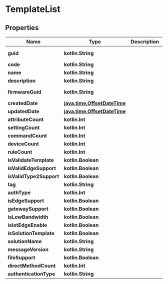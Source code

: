 
# TemplateList

## Properties
Name | Type | Description | Notes
------------ | ------------- | ------------- | -------------
**guid** | **kotlin.String** |  |  [optional] [readonly]
**code** | **kotlin.String** |  |  [optional]
**name** | **kotlin.String** |  |  [optional]
**description** | **kotlin.String** |  |  [optional]
**firmwareGuid** | **kotlin.String** |  |  [optional] [readonly]
**createdDate** | [**java.time.OffsetDateTime**](java.time.OffsetDateTime.md) |  |  [optional]
**updatedDate** | [**java.time.OffsetDateTime**](java.time.OffsetDateTime.md) |  |  [optional]
**attributeCount** | **kotlin.Int** |  |  [optional]
**settingCount** | **kotlin.Int** |  |  [optional]
**commandCount** | **kotlin.Int** |  |  [optional]
**deviceCount** | **kotlin.Int** |  |  [optional]
**ruleCount** | **kotlin.Int** |  |  [optional]
**isValidateTemplate** | **kotlin.Boolean** |  |  [optional]
**isValidEdgeSupport** | **kotlin.Boolean** |  |  [optional]
**isValidType2Support** | **kotlin.Boolean** |  |  [optional]
**tag** | **kotlin.String** |  |  [optional]
**authType** | **kotlin.Int** |  |  [optional]
**isEdgeSupport** | **kotlin.Boolean** |  |  [optional]
**gatewaySupport** | **kotlin.Boolean** |  |  [optional]
**isLowBandwidth** | **kotlin.Boolean** |  |  [optional]
**isIotEdgeEnable** | **kotlin.Boolean** |  |  [optional]
**isSolutionTemplate** | **kotlin.Boolean** |  |  [optional]
**solutionName** | **kotlin.String** |  |  [optional]
**messageVersion** | **kotlin.String** |  |  [optional]
**fileSupport** | **kotlin.Boolean** |  |  [optional]
**directMethodCount** | **kotlin.Int** |  |  [optional]
**authenticationType** | **kotlin.String** |  |  [optional]



